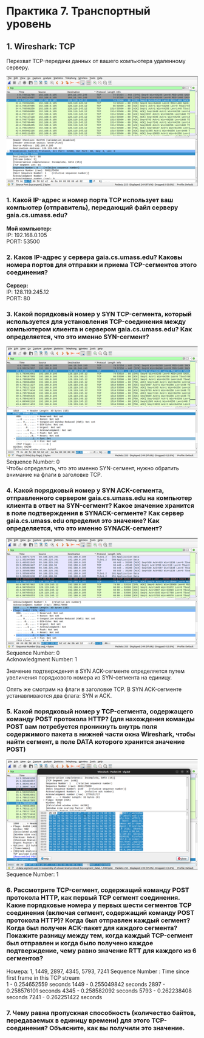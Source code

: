 # Практика 7. Транспортный уровень

## 1. Wireshark: TCP
Перехват TCP-передачи данных от вашего компьютера удаленному серверу.

![задание1_2](./pics/1.png)
### 1. Какой IP-адрес и номер порта TCP использует ваш компьютер (отправитель), передающий файл серверу gaia.cs.umass.edu? 
**Мой компьютер:**  
IP: 192.168.0.105  
PORT: 53500  

### 2. Каков IP-адрес у сервера gaia.cs.umass.edu? Каковы номера портов для отправки и приема TCP-сегментов этого соединения? 
**Сервер:**  
IP: 128.119.245.12  
PORT: 80

### 3. Какой порядковый номер у SYN TCP-сегмента, который используется для установления TCP-соединения между компьютером клиента и сервером gaia.cs.umass.edu? Как определяется, что это именно SYN-сегмент? 
![задание3](./pics/2.png)
Sequence Number: 0   
Чтобы определить, что это именно SYN-сегмент, нужно обратить внимание на флаги в заголовке TCP.


### 4. Какой порядковый номер у SYN ACK-сегмента, отправленного сервером gaia.cs.umass.edu на компьютер клиента в ответ на SYN-сегмент? Какое значение хранится в поле подтверждения в SYNACK-сегменте? Как сервер gaia.cs.umass.edu определил это значение? Как определяется, что это именно SYNACK-сегмент? 
![задание4](./pics/3.png)
Sequence Number: 0  
Acknowledgment Number: 1  

Значение подтверждения в SYN ACK-сегменте определяется путем увеличения порядкового номера из SYN-сегмента на единицу.

Опять же смотрим на флаги в заголовке TCP. В SYN ACK-сегменте устанавливаются два флага: SYN и ACK. 

### 5. Какой порядковый номер у TCP-сегмента, содержащего команду POST протокола HTTP? (для нахождения команды POST вам потребуется проникнуть внутрь поля содержимого пакета в нижней части окна Wireshark, чтобы найти сегмент, в поле DATA которого хранится значение POST) 
![задание5](./pics/5.png)
Sequence Number: 1

### 6. Рассмотрите TCP-сегмент, содержащий команду POST протокола HTTP, как первый TCP сегмент соединения. Какие порядковые номера у первых шести сегментов TCP соединения (включая сегмент, содержащий команду POST протокола HTTP)? Когда был отправлен каждый сегмент? Когда был получен ACK-пакет для каждого сегмента? Покажите разницу между тем, когда каждый TCP-сегмент был отправлен и когда было получено каждое подтверждение, чему равно значение RTT для каждого из 6 сегментов? 
Номера: 1, 1449, 2897, 4345, 5793, 7241
Sequence Number : Time since first frame in this TCP stream  
1    - 0.254652559 seconds
1449 - 0.255049842 seconds
2897 - 0.258576101 seconds
4345 - 0.258582092 seconds
5793 - 0.262238408 seconds
7241 - 0.262251422 seconds


### 7. Чему равна пропускная способность (количество байтов, передаваемых в единицу времени) для этого TCP-соединения? Объясните, как вы получили это значение. 
